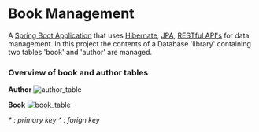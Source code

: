  # Book Management 
A [Spring Boot Application](https://spring.io/guides/gs/spring-boot/) that uses [Hibernate](https://www.tutorialspoint.com/hibernate/index.htm), [JPA](https://www.tutorialspoint.com/jpa/index.htm), [RESTful API's](https://restfulapi.net/) for data management. In this project the contents of a Database 'library' containing two tables 'book' and 'author' are managed.

### Overview of book and author tables
__Author__
![author_table](https://drive.google.com/drive/folders/1l_qg0NPgLOFc5Up3rJzCcNo6bRFILbMv)

__Book__
![book_table](https://drive.google.com/drive/folders/1l_qg0NPgLOFc5Up3rJzCcNo6bRFILbMv)

_* : primary key_
_^ : forign key_ 
